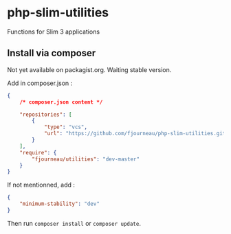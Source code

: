 # php-slim-utilities
Functions for Slim 3 applications

## Install via composer

Not yet available on packagist.org. Waiting stable version.
 
Add in composer.json :
````json
{
    /* composer.json content */

    "repositories": [
        {
            "type": "vcs",
            "url": "https://github.com/fjourneau/php-slim-utilities.git"
        }
    ],
    "require": {
        "fjourneau/utilities": "dev-master"
    }
}   
````

If not mentionned, add :
````json
{
    "minimum-stability": "dev"
}
````


Then run ``composer install`` or ``composer update``.

